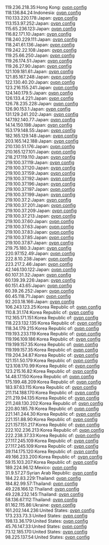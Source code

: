 119.236.218.35:Hong Kong: [ovpn config](vpn/119_236_218_35.ovpn)  
118.136.84.24:Indonesia: [ovpn config](vpn/118_136_84_24.ovpn)  
110.133.220.178:Japan: [ovpn config](vpn/110_133_220_178.ovpn)  
113.153.97.252:Japan: [ovpn config](vpn/113_153_97_252.ovpn)  
115.65.236.123:Japan: [ovpn config](vpn/115_65_236_123.ovpn)  
116.82.171.10:Japan: [ovpn config](vpn/116_82_171_10.ovpn)  
118.240.229.111:Japan: [ovpn config](vpn/118_240_229_111.ovpn)  
118.241.61.136:Japan: [ovpn config](vpn/118_241_61_136.ovpn)  
119.242.22.108:Japan: [ovpn config](vpn/119_242_22_108.ovpn)  
119.25.66.250:Japan: [ovpn config](vpn/119_25_66_250.ovpn)  
119.26.174.51:Japan: [ovpn config](vpn/119_26_174_51.ovpn)  
119.26.27.90:Japan: [ovpn config](vpn/119_26_27_90.ovpn)  
121.109.181.61:Japan: [ovpn config](vpn/121_109_181_61.ovpn)  
121.85.167.248:Japan: [ovpn config](vpn/121_85_167_248.ovpn)  
122.130.40.20:Japan: [ovpn config](vpn/122_130_40_20.ovpn)  
123.216.155.241:Japan: [ovpn config](vpn/123_216_155_241.ovpn)  
124.140.179.5:Japan: [ovpn config](vpn/124_140_179_5.ovpn)  
126.133.4.221:Japan: [ovpn config](vpn/126_133_4_221.ovpn)  
126.78.235.228:Japan: [ovpn config](vpn/126_78_235_228.ovpn)  
126.90.153.1:Japan: [ovpn config](vpn/126_90_153_1.ovpn)  
131.129.241.202:Japan: [ovpn config](vpn/131_129_241_202.ovpn)  
147.192.140.77:Japan: [ovpn config](vpn/147_192_140_77.ovpn)  
14.14.150.198:Japan: [ovpn config](vpn/14_14_150_198.ovpn)  
153.179.148.55:Japan: [ovpn config](vpn/153_179_148_55.ovpn)  
182.165.129.148:Japan: [ovpn config](vpn/182_165_129_148.ovpn)  
203.165.142.188:Japan: [ovpn config](vpn/203_165_142_188.ovpn)  
210.130.51.176:Japan: [ovpn config](vpn/210_130_51_176.ovpn)  
210.165.127.101:Japan: [ovpn config](vpn/210_165_127_101.ovpn)  
218.217.119.110:Japan: [ovpn config](vpn/218_217_119_110.ovpn)  
219.100.37.119:Japan: [ovpn config](vpn/219_100_37_119.ovpn)  
219.100.37.120:Japan: [ovpn config](vpn/219_100_37_120.ovpn)  
219.100.37.159:Japan: [ovpn config](vpn/219_100_37_159.ovpn)  
219.100.37.192:Japan: [ovpn config](vpn/219_100_37_192.ovpn)  
219.100.37.196:Japan: [ovpn config](vpn/219_100_37_196.ovpn)  
219.100.37.197:Japan: [ovpn config](vpn/219_100_37_197.ovpn)  
219.100.37.199:Japan: [ovpn config](vpn/219_100_37_199.ovpn)  
219.100.37.2:Japan: [ovpn config](vpn/219_100_37_2.ovpn)  
219.100.37.201:Japan: [ovpn config](vpn/219_100_37_201.ovpn)  
219.100.37.209:Japan: [ovpn config](vpn/219_100_37_209.ovpn)  
219.100.37.213:Japan: [ovpn config](vpn/219_100_37_213.ovpn)  
219.100.37.60:Japan: [ovpn config](vpn/219_100_37_60.ovpn)  
219.100.37.63:Japan: [ovpn config](vpn/219_100_37_63.ovpn)  
219.100.37.83:Japan: [ovpn config](vpn/219_100_37_83.ovpn)  
219.100.37.85:Japan: [ovpn config](vpn/219_100_37_85.ovpn)  
219.100.37.87:Japan: [ovpn config](vpn/219_100_37_87.ovpn)  
219.75.180.3:Japan: [ovpn config](vpn/219_75_180_3.ovpn)  
220.97.152.49:Japan: [ovpn config](vpn/220_97_152_49.ovpn)  
222.8.10.238:Japan: [ovpn config](vpn/222_8_10_238.ovpn)  
223.217.2.46:Japan: [ovpn config](vpn/223_217_2_46.ovpn)  
42.146.130.122:Japan: [ovpn config](vpn/42_146_130_122.ovpn)  
60.107.31.32:Japan: [ovpn config](vpn/60_107_31_32.ovpn)  
60.139.39.226:Japan: [ovpn config](vpn/60_139_39_226.ovpn)  
60.151.43.65:Japan: [ovpn config](vpn/60_151_43_65.ovpn)  
60.39.26.252:Japan: [ovpn config](vpn/60_39_26_252.ovpn)  
60.45.118.71:Japan: [ovpn config](vpn/60_45_118_71.ovpn)  
92.203.18.166:Japan: [ovpn config](vpn/92_203_18_166.ovpn)  
106.243.123.25:Korea Republic of: [ovpn config](vpn/106_243_123_25.ovpn)  
110.8.31.174:Korea Republic of: [ovpn config](vpn/110_8_31_174.ovpn)  
112.165.171.151:Korea Republic of: [ovpn config](vpn/112_165_171_151.ovpn)  
118.223.132.135:Korea Republic of: [ovpn config](vpn/118_223_132_135.ovpn)  
118.34.179.215:Korea Republic of: [ovpn config](vpn/118_34_179_215.ovpn)  
119.193.233.119:Korea Republic of: [ovpn config](vpn/119_193_233_119.ovpn)  
119.196.109.186:Korea Republic of: [ovpn config](vpn/119_196_109_186.ovpn)  
119.199.157.35:Korea Republic of: [ovpn config](vpn/119_199_157_35.ovpn)  
119.199.157.35:Korea Republic of: [ovpn config](vpn/119_199_157_35.ovpn)  
119.204.34.87:Korea Republic of: [ovpn config](vpn/119_204_34_87.ovpn)  
121.151.50.179:Korea Republic of: [ovpn config](vpn/121_151_50_179.ovpn)  
123.108.170.99:Korea Republic of: [ovpn config](vpn/123_108_170_99.ovpn)  
123.215.16.82:Korea Republic of: [ovpn config](vpn/123_215_16_82.ovpn)  
14.48.17.150:Korea Republic of: [ovpn config](vpn/14_48_17_150.ovpn)  
175.199.48.209:Korea Republic of: [ovpn config](vpn/175_199_48_209.ovpn)  
183.97.63.115:Korea Republic of: [ovpn config](vpn/183_97_63_115.ovpn)  
211.114.188.170:Korea Republic of: [ovpn config](vpn/211_114_188_170.ovpn)  
211.219.94.135:Korea Republic of: [ovpn config](vpn/211_219_94_135.ovpn)  
211.248.130.202:Korea Republic of: [ovpn config](vpn/211_248_130_202.ovpn)  
220.80.185.78:Korea Republic of: [ovpn config](vpn/220_80_185_78.ovpn)  
221.141.244.30:Korea Republic of: [ovpn config](vpn/221_141_244_30.ovpn)  
221.151.88.90:Korea Republic of: [ovpn config](vpn/221_151_88_90.ovpn)  
221.157.151.217:Korea Republic of: [ovpn config](vpn/221_157_151_217.ovpn)  
222.102.236.213:Korea Republic of: [ovpn config](vpn/222_102_236_213.ovpn)  
222.238.37.33:Korea Republic of: [ovpn config](vpn/222_238_37_33.ovpn)  
27.117.245.109:Korea Republic of: [ovpn config](vpn/27_117_245_109.ovpn)  
27.117.245.109:Korea Republic of: [ovpn config](vpn/27_117_245_109.ovpn)  
39.114.175.120:Korea Republic of: [ovpn config](vpn/39_114_175_120.ovpn)  
49.166.233.200:Korea Republic of: [ovpn config](vpn/49_166_233_200.ovpn)  
59.15.103.207:Korea Republic of: [ovpn config](vpn/59_15_103_207.ovpn)  
189.224.96.12:Mexico: [ovpn config](vpn/189_224_96_12.ovpn)  
31.9.57.27:Syrian Arab Republic: [ovpn config](vpn/31_9_57_27.ovpn)  
184.22.83.229:Thailand: [ovpn config](vpn/184_22_83_229.ovpn)  
184.82.99.57:Thailand: [ovpn config](vpn/184_82_99_57.ovpn)  
49.228.166.12:Thailand: [ovpn config](vpn/49_228_166_12.ovpn)  
49.228.232.145:Thailand: [ovpn config](vpn/49_228_232_145.ovpn)  
58.136.67.112:Thailand: [ovpn config](vpn/58_136_67_112.ovpn)  
81.162.115.86:Ukraine: [ovpn config](vpn/81_162_115_86.ovpn)  
161.202.144.236:United States: [ovpn config](vpn/161_202_144_236.ovpn)  
173.233.73.3:United States: [ovpn config](vpn/173_233_73_3.ovpn)  
198.13.36.179:United States: [ovpn config](vpn/198_13_36_179.ovpn)  
45.76.147.33:United States: [ovpn config](vpn/45_76_147_33.ovpn)  
73.12.185.170:United States: [ovpn config](vpn/73_12_185_170.ovpn)  
98.225.137.54:United States: [ovpn config](vpn/98_225_137_54.ovpn)  

